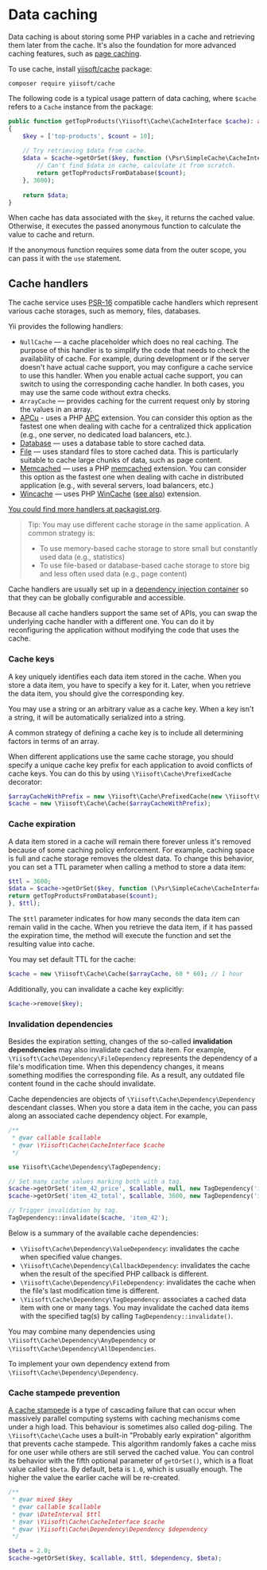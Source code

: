 # Data caching

Data caching is about storing some PHP variables in a cache and retrieving them later from the cache.
It's also the foundation for more advanced caching features, such as [page caching](page.md).

To use cache, install [yiisoft/cache](https://github.com/yiisoft/cache) package:

```shell
composer require yiisoft/cache
```

The following code is a typical usage pattern of data caching, where `$cache` refers to
a `Cache` instance from the package:

```php
public function getTopProducts(\Yiisoft\Cache\CacheInterface $cache): array
{
    $key = ['top-products', $count = 10];
    
    // Try retrieving $data from cache.
    $data = $cache->getOrSet($key, function (\Psr\SimpleCache\CacheInterface $cache) use ($count) {
        // Can't find $data in cache, calculate it from scratch.
        return getTopProductsFromDatabase($count);
    }, 3600);
    
    return $data;
}
```

When cache has data associated with the `$key`, it returns the cached value.
Otherwise, it executes the passed anonymous function to calculate the value to cache and return.

If the anonymous function requires some data from the outer scope, you can pass it with the `use` statement.

## Cache handlers

The cache service uses [PSR-16](https://www.php-fig.org/psr/psr-16/) compatible cache handlers which represent various
cache storages, such as memory, files, databases.

Yii provides the following handlers:

- `NullCache` — a cache placeholder which does no real caching. The purpose of this handler is to simplify
  the code that needs to check the availability of cache. For example, during development or if the server doesn't have
  actual cache support, you may configure a cache service to use this handler.
  When you enable actual cache support, you can switch to using the corresponding cache handler.
  In both cases, you may use the same code without extra checks.
- `ArrayCache` — provides caching for the current request only by storing the values in an array.
- [APCu](https://github.com/yiisoft/cache-apcu) - uses a PHP [APC](https://secure.php.net/manual/en/book.apc.php) extension.
  You can consider this option as the fastest one when dealing with cache for a centralized thick application (e.g., one
  server, no dedicated load balancers, etc.).
- [Database](https://github.com/yiisoft/cache-db) — uses a database table to store cached data.
- [File](https://github.com/yiisoft/cache-file) — uses standard files to store cached data. This is particularly suitable
  to cache large chunks of data, such as page content.
- [Memcached](https://github.com/yiisoft/cache-memcached) — uses a PHP [memcached](https://secure.php.net/manual/en/book.memcached.php)
  extension. You can consider this option as the fastest one when dealing with cache in distributed application 
  (e.g., with several servers, load balancers, etc.)
- [Wincache](https://github.com/yiisoft/cache-wincache) — uses PHP [WinCache](https://iis.net/downloads/microsoft/wincache-extension)
  ([see also](https://secure.php.net/manual/en/book.wincache.php)) extension.

[You could find more handlers at packagist.org](https://packagist.org/providers/psr/simple-cache-implementation).

> Tip: You may use different cache storage in the same application. A common strategy is:
> - To use memory-based cache storage to store small but constantly used data (e.g., statistics)
> - To use file-based or database-based cache storage to store big and less often used data (e.g., page content)

Cache handlers are usually set up in a [dependency injection container](../concept/di-container.md) so that they can
be globally configurable and accessible. 

Because all cache handlers support the same set of APIs, you can swap the underlying cache handler
with a different one. You can do it by reconfiguring the application without modifying the code that uses the cache.

### Cache keys

A key uniquely identifies each data item stored in the cache. When you store a data item,
you have to specify a key for it. Later, when you retrieve the data item, you should give
the corresponding key.

You may use a string or an arbitrary value as a cache key. When a key isn't a string, it will be automatically
serialized into a string.

A common strategy of defining a cache key is to include all determining factors in terms of an array.

When different applications use the same cache storage, you should specify a unique cache key prefix
for each application to avoid conflicts of cache keys.
You can do this by using `\Yiisoft\Cache\PrefixedCache` decorator:

```php
$arrayCacheWithPrefix = new \Yiisoft\Cache\PrefixedCache(new \Yiisoft\Cache\ArrayCache(), 'myapp_');
$cache = new \Yiisoft\Cache\Cache($arrayCacheWithPrefix);
```

### Cache expiration

A data item stored in a cache will remain there forever unless it's removed because of some caching policy
enforcement. For example, caching space is full and cache storage removes the oldest data.
To change this behavior, you can set a TTL parameter when calling a method to store a data item:

```php
$ttl = 3600;
$data = $cache->getOrSet($key, function (\Psr\SimpleCache\CacheInterface $cache) use ($count) {
return getTopProductsFromDatabase($count);
}, $ttl);
```

The `$ttl` parameter indicates for how many seconds the data item can remain valid in the cache. When you retrieve
the data item, if it has passed the expiration time, the method will execute the function and set the resulting value
into cache.

You may set default TTL for the cache:

```php
$cache = new \Yiisoft\Cache\Cache($arrayCache, 60 * 60); // 1 hour
```

Additionally, you can invalidate a cache key explicitly:

```php
$cache->remove($key);
```

### Invalidation dependencies

Besides the expiration setting, changes of the so-called **invalidation dependencies** may also invalidate cached data item.
For example, `\Yiisoft\Cache\Dependency\FileDependency` represents the dependency of a file's modification time.
When this dependency changes, it means something modifies the corresponding file.
As a result, any outdated file content found in the cache should invalidate.

Cache dependencies are objects of `\Yiisoft\Cache\Dependency\Dependency` descendant classes. When you
store a data item in the cache, you can pass along an associated cache dependency object. For example,

```php
/**
 * @var callable $callable
 * @var \Yiisoft\Cache\CacheInterface $cache
 */

use Yiisoft\Cache\Dependency\TagDependency;

// Set many cache values marking both with a tag.
$cache->getOrSet('item_42_price', $callable, null, new TagDependency('item_42'));
$cache->getOrSet('item_42_total', $callable, 3600, new TagDependency('item_42'));

// Trigger invalidation by tag.
TagDependency::invalidate($cache, 'item_42');
```

Below is a summary of the available cache dependencies:

- `\Yiisoft\Cache\Dependency\ValueDependency`: invalidates the cache when specified value changes.
- `\Yiisoft\Cache\Dependency\CallbackDependency`: invalidates the cache when the result of the specified PHP callback
  is different.
- `\Yiisoft\Cache\Dependency\FileDependency`: invalidates the cache when the file's last modification time is different.
- `\Yiisoft\Cache\Dependency\TagDependency`: associates a cached data item with one or many tags. You may invalidate
  the cached data items with the specified tag(s) by calling `TagDependency::invalidate()`.

You may combine many dependencies using `\Yiisoft\Cache\Dependency\AnyDependency` or `\Yiisoft\Cache\Dependency\AllDependencies`.

To implement your own dependency extend from `\Yiisoft\Cache\Dependency\Dependency`.

### Cache stampede prevention

[A cache stampede](https://en.wikipedia.org/wiki/Cache_stampede) is a type of cascading failure that can occur when massively
parallel computing systems with caching mechanisms come under a high load. This behaviour is sometimes also called dog-piling.
The `\Yiisoft\Cache\Cache` uses a built-in "Probably early expiration" algorithm that prevents cache stampede.
This algorithm randomly fakes a cache miss for one user while others are still served the cached value.
You can control its behavior with the fifth optional parameter of `getOrSet()`, which is a float value called `$beta`.
By default, beta is `1.0`, which is usually enough. The higher the value the earlier cache will be re-created.

```php
/**
 * @var mixed $key
 * @var callable $callable
 * @var \DateInterval $ttl
 * @var \Yiisoft\Cache\CacheInterface $cache
 * @var \Yiisoft\Cache\Dependency\Dependency $dependency
 */

$beta = 2.0;
$cache->getOrSet($key, $callable, $ttl, $dependency, $beta);
```
